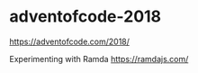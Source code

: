 # adventofcode-2018

https://adventofcode.com/2018/

Experimenting with Ramda https://ramdajs.com/ 
